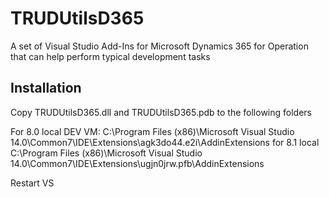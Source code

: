 # TRUDUtilsD365
A set of Visual Studio Add-Ins for Microsoft Dynamics 365 for Operation that can help perform typical development tasks  



## Installation

Copy TRUDUtilsD365.dll and TRUDUtilsD365.pdb to the following folders

For 8.0 local DEV VM:
C:\Program Files (x86)\Microsoft Visual Studio 14.0\Common7\IDE\Extensions\agk3do44.e2i\AddinExtensions
for 8.1 local
C:\Program Files (x86)\Microsoft Visual Studio 14.0\Common7\IDE\Extensions\ugjn0jrw.pfb\AddinExtensions

Restart VS